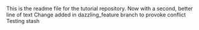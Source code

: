 This is the readme file for the tutorial 
repository.
Now with a second, better line of text 
Change added in dazzling_feature branch to provoke conflict
Testing stash
